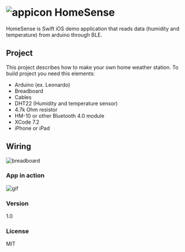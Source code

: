 # ![appicon](http://mirudesign.pl/hs/icon.png "icon") HomeSense
HomeSense is Swift iOS demo application that reads data (humidity and temperature) from arduino through BLE.

## Project
This project describes how to make your own home weather station. To build project you need this elements:

  - Arduino (ex. Leonardo)
  - Breadboard
  - Cables
  - DHT22 (Humidity and temperature sensor)
  - 4.7k Ohm resistor
  - HM-10 or other Bluetooth 4.0 module
  - XCode 7.2
  - iPhone or iPad

## Wiring

![breadboard](http://mirudesign.pl/hs/homesense_bb2.png "HomeSense")

### App in action

![gif](http://mirudesign.pl/hs/out.gif "HomeSense in action")

### Version
1.0

### License
MIT

